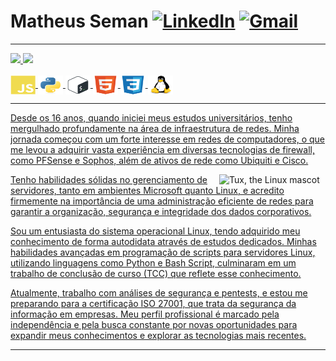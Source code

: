 # Matheus Seman     [![LinkedIn](https://img.shields.io/badge/LinkedIn-0077B5?style=for-the-badge&logo=linkedin&logoColor=white)](https://www.linkedin.com/in/matheusseman/)   [![Gmail](https://img.shields.io/badge/Gmail-D14836?style=for-the-badge&logo=gmail&logoColor=white)](mailto:mateusseman@gmail.com)

---

<div>
  <a href="https://github.com/matheusseman">
  <img height="180em" src="https://github-readme-stats.vercel.app/api?username=matheusseman&show_icons=true&theme=dracula&include_all_commits=true&count_private=true"/>
  <img height="180em" src="https://github-readme-stats.vercel.app/api/top-langs/?username=matheusseman&layout=compact&langs_count=16&theme=dracula"/>
</div>
<div style="display: inline_block"><br>
  <img align="center" alt="Matheus-Js" height="30" width="40" src="https://raw.githubusercontent.com/devicons/devicon/master/icons/javascript/javascript-plain.svg">
  <img align="center" alt="Matheus-Python" height="30" width="40" src="https://raw.githubusercontent.com/devicons/devicon/master/icons/python/python-original.svg">
  <img align="center" alt="Matheus-Bash" height="30" width="40" src="https://raw.githubusercontent.com/devicons/devicon/master/icons/bash/bash-original.svg">
  <img align="center" alt="Matheus-HTML" height="30" width="40" src="https://raw.githubusercontent.com/devicons/devicon/master/icons/html5/html5-original.svg">
  <img align="center" alt="Matheus-CSS" height="30" width="40" src="https://raw.githubusercontent.com/devicons/devicon/master/icons/css3/css3-original.svg">
  <img align="center" alt="Matheus-Linux" height="30" width="40" src="https://raw.githubusercontent.com/devicons/devicon/master/icons/linux/linux-original.svg">
</div>

---

Desde os 16 anos, quando iniciei meus estudos universitários, tenho mergulhado profundamente na área de infraestrutura de redes. Minha jornada começou com um forte interesse em redes de computadores, o que me levou a adquirir vasta experiência em diversas tecnologias de firewall, como PFSense e Sophos, além de ativos de rede como Ubiquiti e Cisco.

<img src="https://upload.wikimedia.org/wikipedia/commons/thumb/3/35/Tux.svg/1200px-Tux.svg.png" alt="Tux, the Linux mascot" width="170" align="right">

Tenho habilidades sólidas no gerenciamento de servidores, tanto em ambientes Microsoft quanto Linux, e acredito firmemente na importância de uma administração eficiente de redes para garantir a organização, segurança e integridade dos dados corporativos.

Sou um entusiasta do sistema operacional Linux, tendo adquirido meu conhecimento de forma autodidata através de estudos dedicados. Minhas habilidades avançadas em programação de scripts para servidores Linux, utilizando linguagens como Python e Bash Script, culminaram em um trabalho de conclusão de curso (TCC) que reflete esse conhecimento.

Atualmente, trabalho com análises de segurança e pentests, e estou me preparando para a certificação ISO 27001, que trata da segurança da informação em empresas. Meu perfil profissional é marcado pela independência e pela busca constante por novas oportunidades para expandir meus conhecimentos e explorar as tecnologias mais recentes.

---

